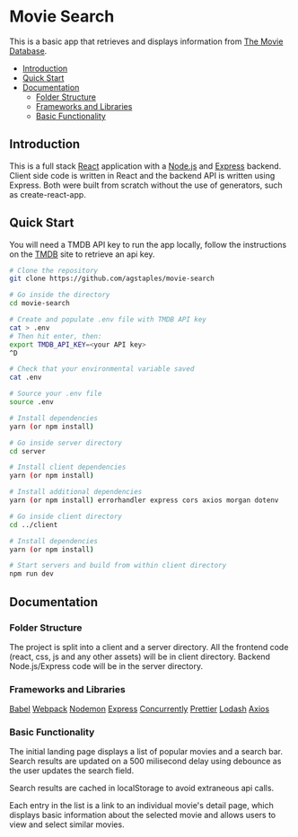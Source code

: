 # Movie Search

This is a basic app that retrieves and displays information from [The Movie Database](https://developers.themoviedb.org/3/getting-started/introduction).

- [Introduction](#introduction)
- [Quick Start](#quick-start)
- [Documentation](#documentation)
  - [Folder Structure](#folder-structure)
  - [Frameworks and Libraries](#frameworks-and-libraries)
  - [Basic Functionality](#basic-functionality)

## Introduction

This is a full stack [React](https://reactjs.org/) application with a [Node.js](https://nodejs.org/en/) and [Express](https://expressjs.com/) backend. Client side code is written in React and the backend API is written using Express. Both were built from scratch without the use of generators, such as create-react-app.

## Quick Start

You will need a TMDB API key to run the app locally, follow the instructions on the [TMDB](https://developers.themoviedb.org/3/getting-started/introduction) site to retrieve an api key.

```bash
# Clone the repository
git clone https://github.com/agstaples/movie-search

# Go inside the directory
cd movie-search

# Create and populate .env file with TMDB API key
cat > .env
# Then hit enter, then:
export TMDB_API_KEY=<your API key>
^D

# Check that your environmental variable saved
cat .env

# Source your .env file
source .env

# Install dependencies
yarn (or npm install)

# Go inside server directory
cd server

# Install client dependencies
yarn (or npm install)

# Install additional dependencies
yarn (or npm install) errorhandler express cors axios morgan dotenv

# Go inside client directory
cd ../client

# Install dependencies
yarn (or npm install)

# Start servers and build from within client directory
npm run dev
```

## Documentation

### Folder Structure

The project is split into a client and a server directory. All the frontend code (react, css, js and any other assets) will be in client directory. Backend Node.js/Express code will be in the server directory.

### Frameworks and Libraries

[Babel](https://babeljs.io/)
[Webpack](https://webpack.js.org/)
[Nodemon](https://nodemon.io/)
[Express](https://expressjs.com/)
[Concurrently](https://github.com/kimmobrunfeldt/concurrently)
[Prettier](https://prettier.io/)
[Lodash](https://lodash.com/docs/)
[Axios](https://github.com/axios/axios)

### Basic Functionality

The initial landing page displays a list of popular movies and a search bar. Search results are updated on a 500 milisecond delay using debounce as the user updates the search field.

Search results are cached in localStorage to avoid extraneous api calls.

Each entry in the list is a link to an individual movie's detail page, which displays basic information about the selected movie and allows users to view and select similar movies.
